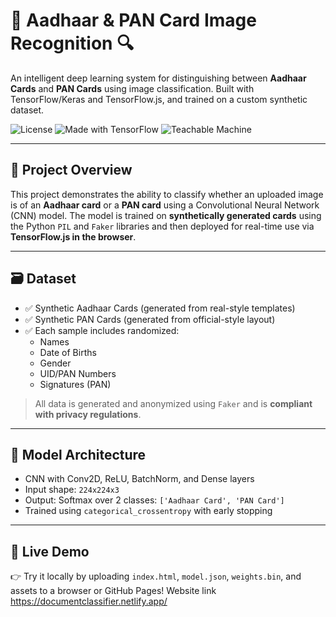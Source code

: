# 🧠 Aadhaar & PAN Card Image Recognition 🔍

An intelligent deep learning system for distinguishing between **Aadhaar Cards** and **PAN Cards** using image classification. Built with TensorFlow/Keras and TensorFlow.js, and trained on a custom synthetic dataset.

![License](https://img.shields.io/badge/license-MIT-blue.svg)
![Made with TensorFlow](https://img.shields.io/badge/Made%20with-TensorFlow-orange.svg)
![Teachable Machine](https://img.shields.io/badge/Powered%20by-TeachableMachine-brightgreen.svg)

---

## 🧾 Project Overview

This project demonstrates the ability to classify whether an uploaded image is of an **Aadhaar card** or a **PAN card** using a Convolutional Neural Network (CNN) model. The model is trained on **synthetically generated cards** using the Python `PIL` and `Faker` libraries and then deployed for real-time use via **TensorFlow.js in the browser**.

---

## 🗃️ Dataset

- ✅ Synthetic Aadhaar Cards (generated from real-style templates)
- ✅ Synthetic PAN Cards (generated from official-style layout)
- ✅ Each sample includes randomized:
  - Names
  - Date of Births
  - Gender
  - UID/PAN Numbers
  - Signatures (PAN)

> All data is generated and anonymized using `Faker` and is **compliant with privacy regulations**.

---

## 🧠 Model Architecture

- CNN with Conv2D, ReLU, BatchNorm, and Dense layers
- Input shape: `224x224x3`
- Output: Softmax over 2 classes: `['Aadhaar Card', 'PAN Card']`
- Trained using `categorical_crossentropy` with early stopping

---

## 🚀 Live Demo

👉 Try it locally by uploading `index.html`, `model.json`, `weights.bin`, and assets to a browser or GitHub Pages!
Website link https://documentclassifier.netlify.app/
